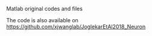 Matlab original codes and files

The code is also available on https://github.com/xjwanglab/JoglekarEtAl2018_Neuron
